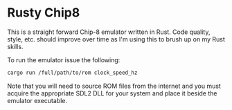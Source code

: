 # Rusty Chip8

This is a straight forward Chip-8 emulator written in Rust. Code quality, style, etc. should improve over time as I'm using this to brush up on my Rust skills.

To run the emulator issue the following:

```bash
cargo run /full/path/to/rom clock_speed_hz
```

Note that you will need to source  ROM files from the internet and you must acquire the appropriate SDL2 DLL for your system and place it beside the emulator executable.